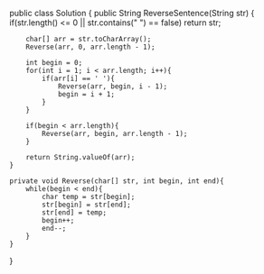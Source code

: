 public class Solution {
    public String ReverseSentence(String str) {
        if(str.length() <= 0 || str.contains(" ") == false)
            return str;
        
        char[] arr = str.toCharArray();
        Reverse(arr, 0, arr.length - 1);
        
        int begin = 0;
        for(int i = 1; i < arr.length; i++){
            if(arr[i] == ' '){
                Reverse(arr, begin, i - 1);
                begin = i + 1;
            }
        }
        
        if(begin < arr.length){
            Reverse(arr, begin, arr.length - 1);
        }
        
        return String.valueOf(arr);
    }
    
    private void Reverse(char[] str, int begin, int end){
        while(begin < end){
            char temp = str[begin];
            str[begin] = str[end];
            str[end] = temp;
            begin++;
            end--;
        }
    }
}

